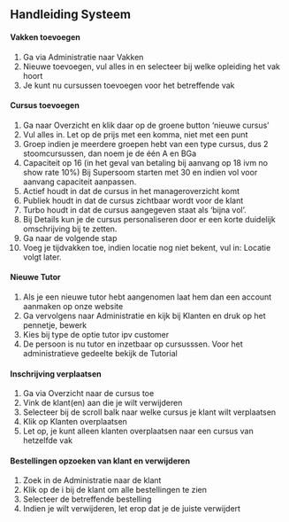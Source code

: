 ## Handleiding Systeem

#### Vakken toevoegen
1.	Ga via Administratie  naar Vakken
2.	Nieuwe toevoegen, vul alles in en selecteer bij welke opleiding het vak hoort
3.	Je kunt nu cursussen toevoegen voor het betreffende vak

#### Cursus toevoegen
1.	Ga naar Overzicht en klik daar op de groene button ‘nieuwe cursus’
2.	Vul alles in. Let op de prijs met een komma, niet met een punt
3.	Groep indien je meerdere groepen hebt van een type cursus, dus 2 stoomcursussen, dan noem je de één A en BGa
4.	Capaciteit op 16 (in het geval van betaling bij aanvang op 18 ivm no show rate 10%) Bij Supersoom starten met 30 en indien vol voor aanvang capaciteit aanpassen.
5.	Actief  houdt in dat de cursus in het manageroverzicht komt
6.	Publiek  houdt in dat de cursus zichtbaar wordt voor de klant
7.	Turbo  houdt in dat de cursus aangegeven staat als ‘bijna vol’.
8.	Bij Details kun je de cursus personaliseren door er een korte duidelijk omschrijving bij te zetten.
9.	Ga naar de volgende stap
10.	Voeg je tijdvakken toe, indien locatie nog niet bekent, vul in: Locatie volgt later.

#### Nieuwe Tutor
1.	Als je een nieuwe tutor hebt aangenomen laat hem dan een account aanmaken op onze website
2.	Ga vervolgens naar Administratie en kijk bij Klanten en druk op het pennetje, bewerk
3.	Kies bij type de optie tutor ipv customer
4.	De persoon is nu tutor en inzetbaar op cursusssen. Voor het administratieve gedeelte bekijk de Tutorial

#### Inschrijving verplaatsen
1.	Ga via Overzicht naar de cursus toe
2.	Vink de klant(en) aan die je wilt verwijderen
3.	Selecteer bij de scroll balk naar welke cursus je klant wilt verplaatsen
4.	Klik op Klanten overplaatsen
5.	Let op, je kunt alleen klanten overplaatsen naar een cursus van hetzelfde vak

#### Bestellingen opzoeken van klant en verwijderen
1.	Zoek in de Administratie naar de klant
2.	Klik op de i bij de klant om alle bestellingen te zien
3.	Selecteer de betreffende bestelling
4.	Indien je wilt verwijderen, let erop dat je de juiste verwijdert

